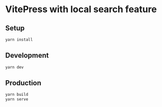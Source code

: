 # VitePress with local search feature

## Setup

```bash
yarn install
```

## Development

```bash
yarn dev
```

## Production

```bash
yarn build
yarn serve
```


